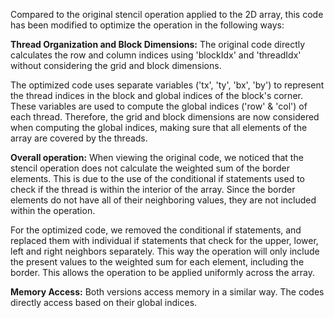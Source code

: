 Compared to the original stencil operation applied to the 2D array, this code has been modified to optimize the operation in the following ways:

**Thread Organization and Block Dimensions:**
The original code directly calculates the row and column indices using 'blockIdx' and 'threadIdx' without considering the grid and block dimensions.

The optimized code uses separate variables ('tx', 'ty', 'bx', 'by') to represent the thread indices in the block and global indices of the block's corner. These variables are used to compute the global indices ('row' & 'col') of each thread. Therefore, the grid and block dimensions are now considered when computing the global indices, making sure that all elements of the array are covered by the threads.

**Overall operation:**
When viewing the original code, we noticed that the stencil operation does not calculate the weighted sum of the border elements. This is due to the use of the conditional if statements used to check if the thread is within the interior of the array. Since the border elements do not have all of their neighboring values, they are not included within the operation.

For the optimized code, we removed the conditional if statements, and replaced them with individual if statements that check for the upper, lower, left and right neighbors separately. This way the operation will only include the present values to the weighted sum for each element, including the border. This allows the operation to be applied uniformly across the array.

**Memory Access:**
Both versions access memory in a similar way. The codes directly access based on their global indices.
